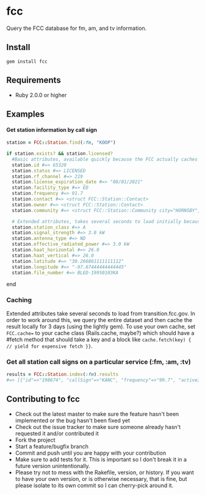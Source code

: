 # fcc

Query the FCC database for fm, am, and tv information.

## Install

```
gem install fcc
```

## Requirements

* Ruby 2.0.0 or higher

## Examples

#### Get station information by call sign

```ruby
station = FCC::Station.find(:fm, "KOOP")

if station.exists? && station.licensed?
  #Basic attributes, available quickly because the FCC actually caches these in a CDN: 
  station.id #=> 65320
  station.status #=> LICENSED
  station.rf_channel #=> 219
  station.license_expiration_date #=> "08/01/2021"
  station.facility_type #=> ED
  station.frequency #=> 91.7 
  station.contact #=> <struct FCC::Station::Contact>
  station.owner #=> <struct FCC::Station::Contact>
  station.community #=> <struct FCC::Station::Community city="HORNSBY", state="TX">

  # Extended attributes, takes several seconds to load initially because the FCC is running this endpoint on a 1960s era mainframe operated by trained hamsters. 
  station.station_class #=> A
  station.signal_strength #=> 3.0 kW
  station.antenna_type #=> ND
  station.effective_radiated_power #=> 3.0 kW
  station.haat_horizontal #=> 26.0
  station.haat_vertical #=> 26.0
  station.latitude #=> "30.266861111111112"
  station.longitude #=> "-97.67444444444445"
  station.file_number #=> BLED-19950103KA
  ```
end

### Caching
Extended attributes take several seconds to load from transition.fcc.gov. In order to work around this, we query the entire dataset and then cache the result locally for 3 days (using the lightly gem). To use your own cache, set `FCC.cache=` to your cache class (Rails.cache, maybe?) which should have a #fetch method that should take a key and a block like `cache.fetch(key) { // yield for expensive fetch }}`.  

### Get all station call signs on a particular service (:fm, :am, :tv)

```ruby
results = FCC::Station.index(:fm).results
#=> [{"id"=>"198674", "callSign"=>"KANC", "frequency"=>"99.7", "activeInd"=>"Y"}, {"id"=>"174558", "callSign"=>"WUMZ", "frequency"=>"91.5", "activeInd"=>"Y"}, {"id"=>"184688", "callSign"=>"WHVC", "frequency"=>"102.5", "activeInd"=>"Y"} .... 
```

## Contributing to fcc

* Check out the latest master to make sure the feature hasn't been implemented or the bug hasn't been fixed yet
* Check out the issue tracker to make sure someone already hasn't requested it and/or contributed it
* Fork the project
* Start a feature/bugfix branch
* Commit and push until you are happy with your contribution
* Make sure to add tests for it. This is important so I don't break it in a future version unintentionally.
* Please try not to mess with the Rakefile, version, or history. If you want to have your own version, or is otherwise necessary, that is fine, but please isolate to its own commit so I can cherry-pick around it.
